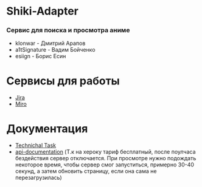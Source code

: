 # Shiki-Adapter
### Сервис для поиска и просмотра аниме

* klonwar - Дмитрий Арапов
* a1tSignature - Вадим Бойченко
* esiign - Борис Есин

# Сервисы для работы
* [Jira](https://shiki-adapter.atlassian.net/jira/software/projects/SHI/boards/1)
* [Miro](https://miro.com/app/board/uXjVOHBHeU8=/)

# Документация
* [Technichal Task](https://github.com/a1tSignature/shiki-adapter/blob/main/documentation/Shiki-Adapter%20Technical_task.pdf)
* [api-documentation](https://shiki-adapter-api.herokuapp.com/swagger-ui/index.html) (Т.к на хероку тариф бесплатный, после поулчаса бездействия сервер отключается. При просмотре нужно подождать некоторое время, чтобы сервер смог запуститься, примерно 30-40 секунд, а затем обновить страницу, если она сама не перезагрузилась)

